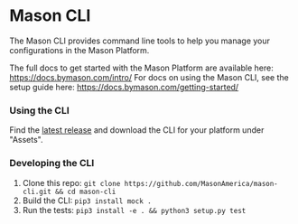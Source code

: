 # Mason CLI

The Mason CLI provides command line tools to help you manage your configurations in the Mason
Platform.

The full docs to get started with the Mason Platform are available here:
https://docs.bymason.com/intro/
For docs on using the Mason CLI, see the setup guide here: https://docs.bymason.com/getting-started/

### Using the CLI

Find the [latest release](https://github.com/MasonAmerica/mason-cli/releases/latest) and download
the CLI for your platform under "Assets".

### Developing the CLI

1. Clone this repo: `git clone https://github.com/MasonAmerica/mason-cli.git && cd mason-cli`
1. Build the CLI: `pip3 install mock .`
1. Run the tests: `pip3 install -e . && python3 setup.py test`
